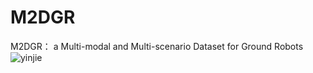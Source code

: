# M2DGR
M2DGR： a Multi-modal and Multi-scenario Dataset for Ground Robots 
![yinjie](https://user-images.githubusercontent.com/42110520/127739791-502d3243-3d23-40e0-b593-4e5c2769d7a4.jpg)
